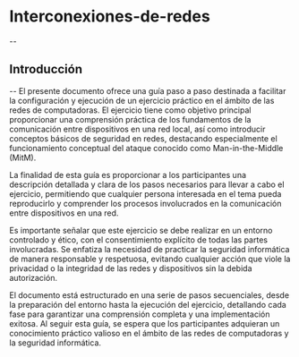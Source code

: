 # Interconexiones-de-redes
--
## Introducción
--
El presente documento ofrece una guía paso a paso destinada a facilitar la configuración y ejecución de un ejercicio práctico en el ámbito de las redes de computadoras. El ejercicio tiene como objetivo principal proporcionar una comprensión práctica de los fundamentos de la comunicación entre dispositivos en una red local, así como introducir conceptos básicos de seguridad en redes, destacando especialmente el funcionamiento conceptual del ataque conocido como Man-in-the-Middle (MitM).

La finalidad de esta guía es proporcionar a los participantes una descripción detallada y clara de los pasos necesarios para llevar a cabo el ejercicio, permitiendo que cualquier persona interesada en el tema pueda reproducirlo y comprender los procesos involucrados en la comunicación entre dispositivos en una red.

Es importante señalar que este ejercicio se debe realizar en un entorno controlado y ético, con el consentimiento explícito de todas las partes involucradas. Se enfatiza la necesidad de practicar la seguridad informática de manera responsable y respetuosa, evitando cualquier acción que viole la privacidad o la integridad de las redes y dispositivos sin la debida autorización.

El documento está estructurado en una serie de pasos secuenciales, desde la preparación del entorno hasta la ejecución del ejercicio, detallando cada fase para garantizar una comprensión completa y una implementación exitosa. Al seguir esta guía, se espera que los participantes adquieran un conocimiento práctico valioso en el ámbito de las redes de computadoras y la seguridad informática.
